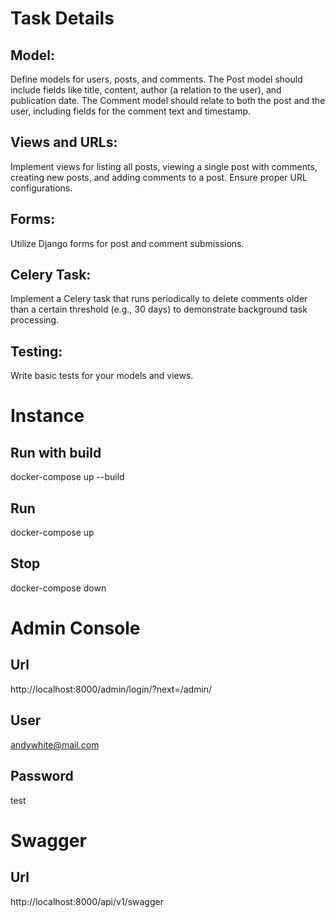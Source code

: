 # Task Details

## Model:
Define models for users, posts, and comments. The Post model should include fields like title, content, author (a relation to the user), and publication date. 
The Comment model should relate to both the post and the user, including fields for the comment text and timestamp. 

## Views and URLs:
Implement views for listing all posts, viewing a single post with comments, creating new posts, and adding comments to a post. Ensure proper URL configurations. 

## Forms:
Utilize Django forms for post and comment submissions. 

## Celery Task: 
Implement a Celery task that runs periodically to delete comments older than a certain threshold (e.g., 30 days) to demonstrate background task processing. 

## Testing: 
Write basic tests for your models and views.

# Instance

## Run with build
docker-compose up --build

## Run
docker-compose up

## Stop
docker-compose down

# Admin Console

## Url
http://localhost:8000/admin/login/?next=/admin/

## User
andywhite@mail.com

## Password
test

# Swagger

## Url
http://localhost:8000/api/v1/swagger

